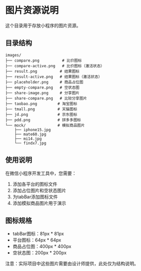 # 图片资源说明

这个目录用于存放小程序的图片资源。

## 目录结构

```
images/
├── compare.png          # 比价图标
├── compare-active.png   # 比价图标（激活状态）
├── result.png          # 结果图标  
├── result-active.png   # 结果图标（激活状态）
├── placeholder.png     # 商品占位图
├── empty-compare.png   # 空状态图
├── share-image.png     # 分享图片
├── share-compare.png   # 比较分享图片
├── taobao.png         # 淘宝图标
├── tmall.png          # 天猫图标
├── jd.png             # 京东图标
├── pdd.png            # 拼多多图标
└── mock/              # 模拟商品图片
    ├── iphone15.jpg
    ├── mate60.jpg
    ├── mi14.jpg
    └── findx7.jpg
```

## 使用说明

在微信小程序开发工具中，您需要：

1. 添加各平台的图标文件
2. 添加占位图片和空状态图片
3. 为tabBar添加图标文件
4. 添加模拟商品图片用于演示

## 图标规格

- tabBar图标：81px * 81px
- 平台图标：64px * 64px  
- 商品占位图：400px * 400px
- 空状态图：200px * 200px

注意：实际项目中这些图片需要由设计师提供，此处仅为结构说明。